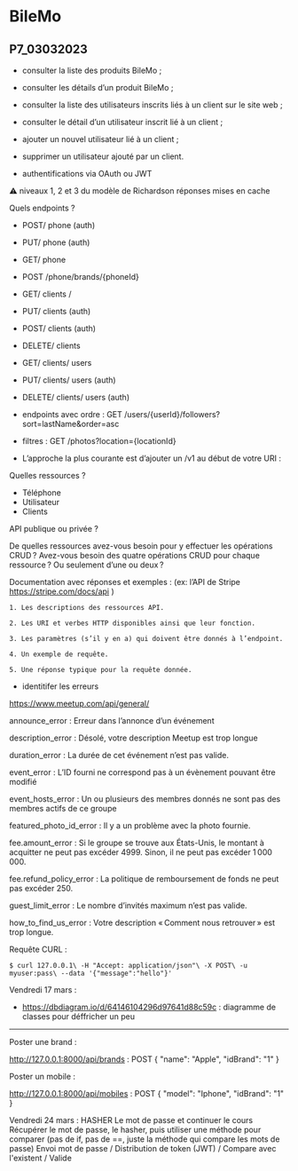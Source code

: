 # BileMo
## P7_03032023

- consulter la liste des produits BileMo ;
- consulter les détails d’un produit BileMo ;
- consulter la liste des utilisateurs inscrits liés à un client sur le site web ;
- consulter le détail d’un utilisateur inscrit lié à un client ;
- ajouter un nouvel utilisateur lié à un client ;
- supprimer un utilisateur ajouté par un client.

- authentifications via OAuth ou JWT

⚠️ niveaux 1, 2 et 3 du modèle de Richardson
 réponses mises en cache


 Quels endpoints ?
- POST/ phone (auth)
- PUT/ phone (auth)
- GET/ phone

- POST /phone/brands/{phoneId}

- GET/ clients /
- PUT/ clients (auth)
- POST/ clients (auth)
- DELETE/ clients


- GET/ clients/ users
- PUT/ clients/ users (auth)
- DELETE/ clients/ users (auth)

+ endpoints avec ordre : GET /users/{userId}/followers?sort=lastName&order=asc
+ filtres : GET /photos?location={locationId}

+ L’approche la plus courante est d’ajouter un /v1 au début de votre URI :


Quelles ressources ?
 - Téléphone
 - Utilisateur
 - Clients

 API publique ou privée ?

 De quelles ressources avez-vous besoin pour y effectuer les opérations CRUD ?
Avez-vous besoin des quatre opérations CRUD pour chaque ressource ? Ou seulement d’une ou deux ?

 Documentation avec réponses et exemples : (ex: l’API de Stripe  https://stripe.com/docs/api )

    1. Les descriptions des ressources API.

    2. Les URI et verbes HTTP disponibles ainsi que leur fonction.

    3. Les paramètres (s’il y en a) qui doivent être donnés à l’endpoint.

    4. Un exemple de requête.

    5. Une réponse typique pour la requête donnée.

 + identitifer les erreurs

https://www.meetup.com/api/general/ 

announce_error : Erreur dans l’annonce d’un événement

description_error : Désolé, votre description Meetup est trop longue

duration_error : La durée de cet événement n’est pas valide.

event_error : L’ID fourni ne correspond pas à un évènement pouvant être modifié

event_hosts_error : Un ou plusieurs des membres donnés ne sont pas des membres actifs de ce groupe

featured_photo_id_error : Il y a un problème avec la photo fournie.

fee.amount_error : Si le groupe se trouve aux États-Unis, le montant à acquitter ne peut pas excéder 4999. Sinon, il ne peut pas excéder 1 000 000.

fee.refund_policy_error : La politique de remboursement de fonds ne peut pas excéder 250.

guest_limit_error : Le nombre d’invités maximum n’est pas valide.

how_to_find_us_error : Votre description « Comment nous retrouver » est trop longue.


Requête CURL : 

`$ curl 127.0.0.1\ -H "Accept: application/json"\ -X POST\ -u myuser:pass\ --data
 '{"message":"hello"}'`


Vendredi 17 mars : 
- https://dbdiagram.io/d/64146104296d97641d88c59c : diagramme de classes pour déffricher un peu

---- 

Poster une brand : 

http://127.0.0.1:8000/api/brands : POST
{
    "name": "Apple",
    "idBrand": "1"
}

Poster un mobile :

http://127.0.0.1:8000/api/mobiles : POST
{
    "model": "Iphone",
    "idBrand": "1"
}


Vendredi 24 mars :
HASHER Le mot de passe et continuer le cours
Récupérer le mot de passe, le hasher, puis utiliser une méthode pour comparer (pas de if, pas de ==, juste la méthode qui compare les mots de passe)
Envoi mot de passe / Distribution de token (JWT) / Compare avec l'existent / Valide